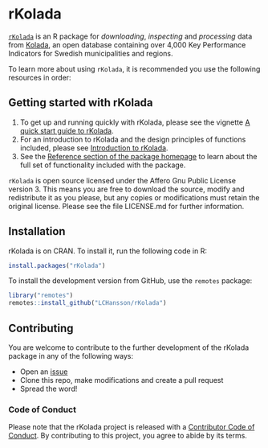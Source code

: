 # rKolada

[`rKolada`](https://lchansson.github.io/rKolada/index.html) is an R package for *downloading*, *inspecting* and *processing* data from [Kolada](https://kolada.se/), an open database containing over 4,000 Key Performance Indicators for Swedish municipalities and regions.

To learn more about using `rKolada`, it is recommended you use the following resources in order:


## Getting started with rKolada

1. To get up and running quickly with rKolada, please see the vignette [A quick start guide to rKolada](https://lchansson.github.io/rKolada/articles/a-quickstart-rkolada.html).
1. For an introduction to rKolada and the design principles of functions included, please see [Introduction to rKolada](https://lchansson.github.io/rKolada/articles/introduction-to-rkolada.html).
1. See the [Reference section of the package homepage](https://lchansson.github.io/rKolada/reference/index.html) to learn about the full set of functionality included with the package.

`rKolada` is open source licensed under the Affero Gnu Public License version 3. This means you are free to download the source, modify and redistribute it as you please, but any copies or modifications must retain the original license. Please see the file LICENSE.md for further information.


## Installation

rKolada is on CRAN. To install it, run the following code in R:

```r
install.packages("rKolada")
```

To install the development version from GitHub, use the `remotes` package:

```r
library("remotes")
remotes::install_github("LCHansson/rKolada")
```

## Contributing

You are welcome to contribute to the further development of the rKolada package in any of the following ways:

- Open an [issue](https://github.com/LCHansson/rKolada/issues)
- Clone this repo, make modifications and create a pull request
- Spread the word!

### Code of Conduct
  
Please note that the rKolada project is released with a [Contributor Code of Conduct](https://contributor-covenant.org/version/2/0/CODE_OF_CONDUCT.html). By contributing to this project, you agree to abide by its terms.
